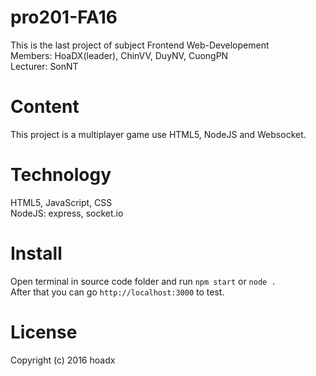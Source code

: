 # pro201-FA16
This is the last project of subject Frontend Web-Developement<br/>
Members: HoaDX(leader), ChinVV, DuyNV, CuongPN<br/>
Lecturer: SonNT
# Content
This project is a multiplayer game use HTML5, NodeJS and Websocket.
# Technology
HTML5, JavaScript, CSS<br/>
NodeJS: express, socket.io<br/>
# Install
Open terminal in source code folder and run
<code>npm start</code>
or
<code>node .</code><br/>
After that you can go <code>http://localhost:3000</code> to test.
# License
Copyright (c) 2016 hoadx

